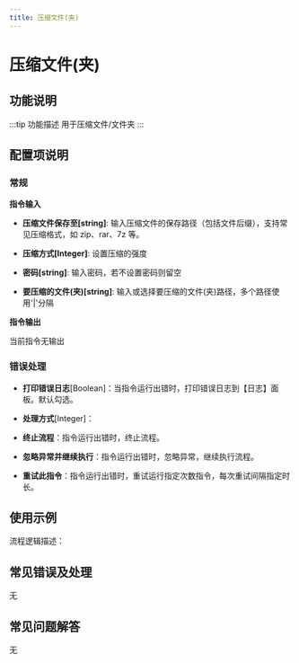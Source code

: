 ```yaml
---
title: 压缩文件(夹)
---
```


# 压缩文件(夹)

## 功能说明

:::tip 功能描述
用于压缩文件/文件夹
:::

## 配置项说明

### 常规

**指令输入**

- **压缩文件保存至[string]**: 输入压缩文件的保存路径（包括文件后缀），支持常见压缩格式，如 zip、rar、7z 等。

- **压缩方式[Integer]**: 设置压缩的强度

- **密码[string]**: 输入密码，若不设置密码则留空

- **要压缩的文件(夹)[string]**: 输入或选择要压缩的文件(夹)路径，多个路径使用'|'分隔


**指令输出**

当前指令无输出

### 错误处理

- **打印错误日志**[Boolean]：当指令运行出错时，打印错误日志到【日志】面板。默认勾选。

- **处理方式**[Integer]：

 - **终止流程**：指令运行出错时，终止流程。

 - **忽略异常并继续执行**：指令运行出错时，忽略异常，继续执行流程。

 - **重试此指令**：指令运行出错时，重试运行指定次数指令，每次重试间隔指定时长。

## 使用示例

流程逻辑描述：

## 常见错误及处理

无

## 常见问题解答

无

